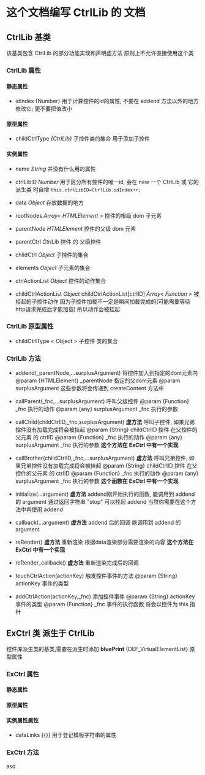 # 这个文档编写 CtrlLib 的 文档
<!-- 最后编辑于 2021/03/09  -by Darth_Eternalfaith -->

## CtrlLib 基类
该基类包含 CtrlLib 的部分功能实现和声明虚方法
原则上不允许直接使用这个类

### CtrlLib 属性
#### 静态属性
* idIndex  {Number} 用于计算控件的id的属性, 不要在 addend 方法以外的地方修改它; 更不要把值改小 
#### 原型属性
* childCtrlType *\{CtrlLib\}* 子控件类的集合 用于添加子控件
#### 实例属性
* name  *String*
  并没有什么用的属性

* ctrlLibID *Number*
  用于区分所有控件的唯一id, 会在 new 一个 CtrlLib 或 它的派生类 时自增
  ` this.ctrlLibID=CtrlLib.idIndex++; `

* data *Object*
  存放数据的地方

* rootNodes *Array\< HTMLElement \>*
  控件的根级 dom 子元素

* parentNode *HTMLElement*
  控件的父级 dom 元素

* parentCtrl *CtrlLib*
  控件 的 父级控件

* childCtrl *Object*
  子控件的集合

* elements *Object*
  子元素的集合

* ctrlActionList *Object*
  控件的动作集合

* childCtrlActionList *Object*
  childCtrlActionList\[ctrlID\] *Array\< Function \>*
  被挂起的子控件动作
  因为子控件加载不一定是瞬间加载完成的(可能需要等待http请求完成后才能加载)
  所以动作会被挂起

### CtrlLib 原型属性
* childCtrlType \< Object \>
  子控件 类的集合

### CtrlLib 方法
* addend(_parentNode,...surplusArgument)
  将控件加入到指定的dom元素内
  @param {HTMLElement} _parentNode 指定的父dom元素
  @param surplusArgument 这些参数将会传递到 createContent 方法中

* callParent(_fnc,...surplusArgument)
  呼叫父级控件
  @param {Function} _fnc 执行的动作
  @param {any} surplusArgument _fnc 执行的参数

* callChild(childCtrlID,_fnc,surplusArgument) **虚方法**
    呼叫子控件, 如果兄弟控件没有加载完成将会被挂起
    @param {String} childCtrlID 控件 在父控件的父元素 的 ctrlID
    @param {Function} _fnc 执行的动作
    @param {any} surplusArgument _fnc 执行的参数
    **这个方法在 ExCtrl 中有一个实现**

* callBrother(childCtrlID,_fnc,...surplusArgument) **虚方法**
    呼叫兄弟控件, 如果兄弟控件没有加载完成将会被挂起
    @param {String} childCtrlID 控件 在父控件的父元素 的 ctrlID
    @param {Function} _fnc 执行的动作
    @param {any} surplusArgument _fnc 执行的参数
    **这个函数在 ExCtrl 中有一个实现**
    
* initialize(...argument) **虚方法**
    addend刚开始执行的函数,
    能调用到 addend 的 argument
    通过返回字符串 "stop" 可以挂起 addend
    当然你需要在这个方法中再使用 addend

* callback(...argument) **虚方法**
    addend 后的回调
    能调用到 addend 的 argument


* reRender() **虚方法**
    重新渲染
    根据data渲染部分需要渲染的内容
    **这个方法在 ExCtrl 中有一个实现**
    
    

* reRender_callback() **虚方法**
    重新渲染完成后的回调

* touchCtrlAction(actionKey) 
    触发控件事件的方法
    @param {String} actionKey 事件的类型

* addCtrlAction(actionKey,_fnc)
    添加控件事件
    @param {String} actionKey 事件的类型
    @param {Function} _fnc    事件的执行函数 将会以控件为 this 指针


## ExCtrl 类  **派生于 CtrlLib**
  控件库派生类的基类,需要在派生时添加 **bluePrint** {DEF_VirtualElementList} 原型属性
### ExCtrl 属性
#### 静态属性
#### 原型属性
#### 实例属性属性
* dataLinks {{}} 用于登记模板字符串的属性
### ExCtrl 方法
asd
